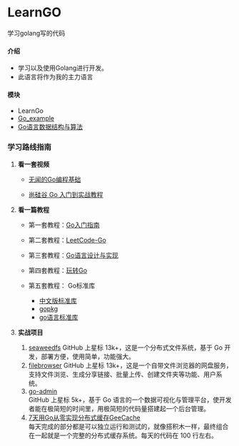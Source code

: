 # LearnGO
学习golang写的代码

#### 介绍
- 学习以及使用Golang进行开发。
- 此语言将作为我的主力语言

#### 模块
- LearnGo
- [Go_example](https://learnku.com/docs/gobyexample/2020) 
- [Go语言数据结构与算法](https://learnku.com/articles/59094)

### 学习路线指南
1. **看一套视频** 
	* [无闻的Go编程基础](https://learnku.com/docs/go-fundamental-programming) 
	
	* [尚硅谷 Go 入门到实战教程](https://www.bilibili.com/video/BV1ME411Y71o) 
	
2. **看一篇教程** 
	* 第一套教程：[Go入门指南](https://learnku.com/docs/the-way-to-go)  
	
	* 第二套教程：[LeetCode-Go](https://books.halfrost.com/leetcode/) 

	* 第三套教程：[Go语言设计与实现](https://draveness.me/golang/) 

	* 第四套教程：[玩转Go]()

	* 第五套教程： Go标准库
		* [中文版标准库](https://studygolang.com/static/pkgdoc/main.html) 
		* [gopkg](https://studygolang.com/static/pkgdoc/main.html) 
		* [go语言标准库](https://books.studygolang.com/The-Golang-Standard-Library-by-Example/) 

3. **实战项目** 
	1. [seaweedfs](https://books.studygolang.com/The-Golang-Standard-Library-by-Example/) 
	GitHub 上星标 13k+，这是一个分布式文件系统，基于 Go 开发，部署方便，使用简单，功能强大。
	2. [filebrowser](https://github.com/filebrowser/filebrowser) 
	GitHub 上星标 13k+，这是一个自带文件浏览器的网盘服务，支持文件浏览、生成分享链接、批量上传、创建文件夹等功能、用户系统。
	3. [go-admin](https://github.com/GoAdminGroup/go-admin)  
	GitHub 上星标 5k+，基于 Go 语言的一个数据可视化与管理平台，使开发者能在极简短的时间里，用极简短的代码量搭建起一个后台管理。
	4. [7天用Go从零实现分布式缓存GeeCache](https://geektutu.com/post/geecache.html)  
	每天完成的部分都是可以独立运行和测试的，就像搭积木一样，最终组合在一起就是一个完整的分布式缓存系统。每天的代码在 100 行左右。
